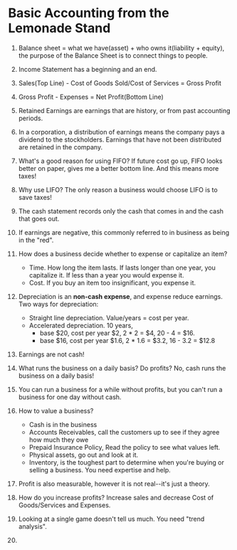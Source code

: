 # Basic Accounting from the Lemonade Stand

1. Balance sheet = what we have(asset) + who owns it(liability + equity), the purpose of the Balance Sheet is to connect things to people.
2. Income Statement has a beginning and an end. 
3. Sales(Top Line) - Cost of Goods Sold/Cost of Services = Gross Profit 
4. Gross Profit - Expenses = Net Profit(Bottom Line)
5. Retained Earnings are earnings that are history, or from past accounting periods. 
6. In a corporation, a distribution of earnings means the company pays a dividend to the stockholders. Earnings that have not been distributed are retained in the company.
7. What's a good reason for using FIFO? If future cost go up, FIFO looks better on paper, gives me a better bottom line. And this means more taxes!
8. Why use LIFO? The only reason a business would choose LIFO is to save taxes!
9. The cash statement records only the cash that comes in and the cash that goes out.
10. If earnings are negative, this commonly referred to in business as being in the "red".
11. How does a business decide whether to expense or capitalize an item?
    - Time. How long the item lasts. If lasts longer than one year, you capitalize it. If less than a year you would expense it.
    - Cost. If you buy an item too insignificant, you expense it.
12. Depreciation is an **non-cash expense**, and expense reduce earnings. Two ways for depreciation:
    - Straight line depreciation. Value/years = cost per year.
    - Accelerated depreciation. 10 years, 
        - base $20, cost per year $2, 2 * 2 = $4, 20 - 4 = $16. 
        - base $16, cost per year $1.6, 2 * 1.6 = $3.2, 16 - 3.2 = $12.8
13. Earnings are not cash!
14. What runs the business on a daily basis? Do profits? No, cash runs the business on a daily basis!
15. You can run a business for a while without profits, but you can't run a business for one day without cash. 
16. How to value a business?
    - Cash is in the business
    - Accounts Receivables, call the customers up to see if they agree how much they owe
    - Prepaid Insurance Policy, Read the policy to see what values left.
    - Physical assets, go out and look at it.
    - Inventory, is the toughest part to determine when you're buying or selling a business. You need expertise and help. 

17. Profit is also measurable, however it is not real--it's just a theory.
18. How do you increase profits? Increase sales and decrease Cost of Goods/Services and Expenses. 
19. Looking at a single game doesn't tell us much. You need "trend analysis". 
20. 
